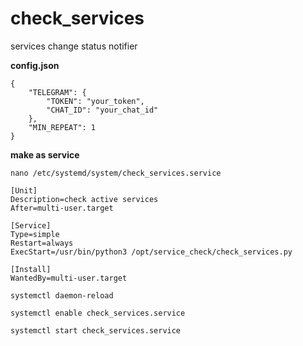 # check_services
services change status notifier

**config.json**
```
{
	"TELEGRAM": {
		"TOKEN": "your_token",
		"CHAT_ID": "your_chat_id"
	},
	"MIN_REPEAT": 1
}
```
**make as service**
```
nano /etc/systemd/system/check_services.service
```
```
[Unit]
Description=check active services
After=multi-user.target

[Service]
Type=simple
Restart=always
ExecStart=/usr/bin/python3 /opt/service_check/check_services.py

[Install]
WantedBy=multi-user.target
```
```
systemctl daemon-reload
```
```
systemctl enable check_services.service
```
```
systemctl start check_services.service
```
